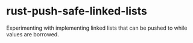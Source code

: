 # rust-push-safe-linked-lists
Experimenting with implementing linked lists that can be pushed to while values are borrowed.
